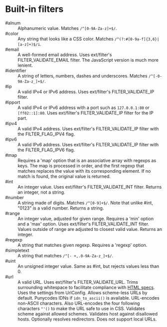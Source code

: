 Built-in filters
================

<dl>
<dt>#alnum</dt>
<dd>Alphanumeric value. Matches <code>/^[0-9A-Za-z]+$/</code>.</dd>

<dt>#color</dt>
<dd>Any string that looks like a CSS color. Matches <code>/^(?:#[0-9a-f]{3,6}|[a-z]+)$/i</code>.</dd>

<dt>#email</dt>
<dd>A well-formed email address. Uses ext/filter's FILTER_VALIDATE_EMAIL filter. The JavaScript version is much more lenient.</dd>

<dt>#identifier</dt>
<dd>A string of letters, numbers, dashes and underscores. Matches <code>/^[-0-9A-Za-z_]+$/</code>.</dd>

<dt>#ip</dt>
<dd>A valid IPv4 or IPv6 address. Uses ext/filter's FILTER_VALIDATE_IP filter.</dd>

<dt>#ipport</dt>
<dd>A valid IPv4 or IPv6 address with a port such as <code>127.0.0.1:80</code> or <code>[ff02::1]:80</code>. Uses ext/filter's FILTER_VALIDATE_IP filter for the IP part.</dd>

<dt>#ipv4</dt>
<dd>A valid IPv4 address. Uses ext/filter's FILTER_VALIDATE_IP filter with the FILTER_FLAG_IPV4 flag.</dd>

<dt>#ipv6</dt>
<dd>A valid IPv6 address. Uses ext/filter's FILTER_VALIDATE_IP filter with the FILTER_FLAG_IPV6 flag.</dd>

<dt>#map</dt>
<dd>Requires a 'map' option that is an associative array with regexps as keys. The map is processed in order, and the first regexp that matches replaces the value with its corresponding element. If no match is found, the original value is returned.</dd>

<dt>#int</dt>
<dd>An integer value. Uses ext/filter's FILTER_VALIDATE_INT filter. Returns an integer, not a string.</dd>

<dt>#number</dt>
<dd>A string made of digits. Matches <code>/^[0-9]+$/</code>. Note that unlike #int, "0123" is a valid number. Returns a string.</dd>

<dt>#range</dt>
<dd>An integer value, adjusted for given range. Requires a 'min' option and a 'max' option. Uses ext/filter's FILTER_VALIDATE_INT filter. Values outside of range are adjusted to closest valid value. Returns an integer.</dd>

<dt>#regexp</dt>
<dd>A string that matches given regexp. Requires a 'regexp' option.</dd>

<dt>#simpletext</dt>
<dd>A string that matches <code>/^[- +,.0-9A-Za-z_]+$/</code>.</dd>

<dt>#uint</dt>
<dd>An unsigned integer value. Same as #int, but rejects values less than 0.</dd>

<dt>#url</dt>
<dd>A valid URL. Uses ext/filter's FILTER_VALIDATE_URL. Trims surrounding whitespace to facilitate compliance with <a href="http://www.w3.org/html/wg/drafts/html/master/infrastructure.html#valid-url-potentially-surrounded-by-spaces">HTML specs</a>. Uses the settings from UrlConfig. Allows scheme-less URLs by default. Punycodes IDNs if <code>idn_to_ascii()</code> is available. URL-encodes non-ASCII characters. Also URL-encodes the four following characters <code>"'()</code> to make the URL safe to use in CSS. Validates scheme against allowed schemes. Validates host against disallowed hosts. Optionally resolves redirectors. Does not support local URLs.</dd>

</dl>